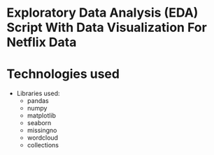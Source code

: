 # Exploratory Data Analysis (EDA) Script With Data Visualization For Netflix Data

# Technologies used
* Libraries used:
    * pandas
    * numpy
    * matplotlib
    * seaborn
    * missingno
    * wordcloud
    * collections
